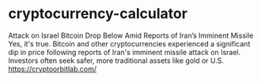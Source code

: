 # cryptocurrency-calculator
Attack on Israel Bitcoin Drop Below Amid Reports of Iran’s Imminent Missile Yes, it's true. Bitcoin and other cryptocurrencies experienced a significant dip in price following reports of Iran's imminent missile attack on Israel. Investors often seek safer, more traditional assets like gold or U.S. 
https://cryptoorbitlab.com/
